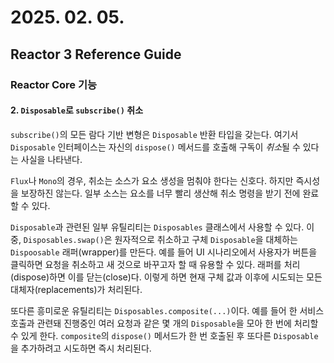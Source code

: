 # 2025. 02. 05.

## Reactor 3 Reference Guide

### Reactor Core 기능

#### 2. `Disposable`로 `subscribe()` 취소

`subscribe()`의 모든 람다 기반 변형은 `Disposable` 반환 타입을 갖는다. 여기서 `Disposable` 인터페이스는 자신의 `dispose()` 메서드를 호출해 구독이 *취소*될 수 있다는 사실을 나타낸다.

`Flux`나 `Mono`의 경우, 취소는 소스가 요소 생성을 멈춰야 한다는 신호다. 하지만 즉시성을 보장하진 않는다. 일부 소스는 요소를 너무 빨리 생산해 취소 명령을 받기 전에 완료할 수 있다.

`Disposable`과 관련된 일부 유틸리티는 `Disposables` 클래스에서 사용할 수 있다. 이 중, `Disposables.swap()`은 원자적으로 취소하고 구체 `Disposable`을 대체하는 `Dispoosable` 래퍼(wrapper)를 만든다. 예를 들어 UI 시나리오에서 사용자가 버튼을 클릭하면 요청을 취소하고 새 것으로 바꾸고자 할 때 유용할 수 있다. 래퍼를 처리(dispose)하면 이를 닫는(close)다. 이렇게 하면 현재 구체 값과 이후에 시도되는 모든 대체자(replacements)가 처리된다.

또다른 흥미로운 유틸리티는 `Disposables.composite(...)`이다. 예를 들어 한 서비스 호출과 관련돼 진행중인 여러 요청과 같은 몇 개의 `Disposable`을 모아 한 번에 처리할 수 있게 한다. `composite`의 `dispose()` 메서드가 한 번 호출된 후 또다른 `Disposable`을 추가하려고 시도하면 즉시 처리된다.





